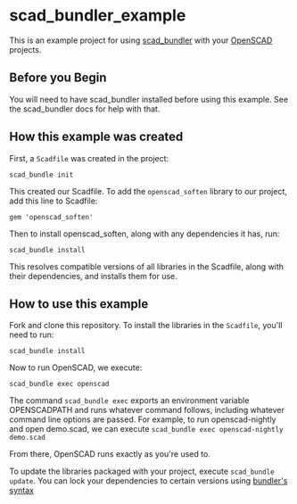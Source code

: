 # scad_bundler_example

This is an example project for using [scad_bundler](https://github.com/lostapathy/scad_bundler) with your [OpenSCAD](https://openscad.org) projects.

## Before you Begin

You will need to have scad_bundler installed before using this example.  See the scad_bundler docs for help with that.

## How this example was created


First, a `Scadfile` was created in the project:

```
scad_bundle init
```

This created our Scadfile.  To add the `openscad_soften` library to our project, add this line to Scadfile:

```
gem 'openscad_soften'
```

Then to install openscad_soften, along with any dependencies it has, run:

```
scad_bundle install
```

This resolves compatible versions of all libraries in the Scadfile, along with their dependencies, and installs them for use.

## How to use this example

Fork and clone this repository.  To install the libraries in the `Scadfile`, you'll need to run:

```
scad_bundle install
```

Now to run OpenSCAD, we execute:

```
scad_bundle exec openscad
```

The command `scad_bundle exec` exports an environment variable OPENSCADPATH and runs whatever command follows, including whatever command line options are passed.  For example, to run openscad-nightly and open demo.scad, we can execute `scad_bundle exec openscad-nightly demo.scad`

From there, OpenSCAD runs exactly as you're used to.

To update the libraries packaged with your project, execute `scad_bundle update`.  You can lock your dependencies to certain versions using [bundler's syntax](http://bundler.io/v1.16/guides/using_bundler_in_applications.html#adding-gems)
